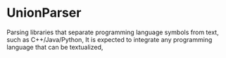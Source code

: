 # UnionParser
Parsing libraries that separate programming language symbols from text, such as C++/Java/Python,  It is expected to integrate any programming language that can be textualized,

